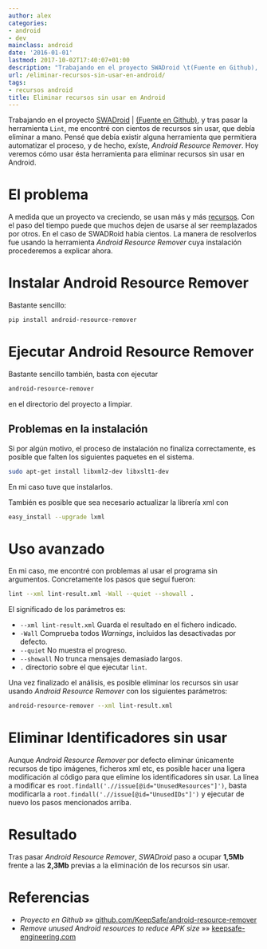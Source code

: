 ```yaml
---
author: alex
categories:
- android
- dev
mainclass: android
date: '2016-01-01'
lastmod: 2017-10-02T17:40:07+01:00
description: "Trabajando en el proyecto SWADroid \t(Fuente en Github), y tras pasar  la herramienta Lint, me encontré con cientos de recursos sin usar, que debía  eliminar a mano. Pensé que debía existir alguna herramienta que permitiera  automatizar el proceso, y de hecho, exíste, Android Resource Remover. Hoy veremos  cómo usar ésta herramienta para eliminar recursos sin usar en Android."
url: /eliminar-recursos-sin-usar-en-android/
tags:
- recursos android
title: Eliminar recursos sin usar en Android
---
```


Trabajando en el proyecto [SWADroid][1] \| [(Fuente en Github)][2], y tras pasar la herramienta `Lint`, me encontré con cientos de recursos sin usar, que debía eliminar a mano. Pensé que debía existir alguna herramienta que permitiera automatizar el proceso, y de hecho, exíste, *Android Resource Remover*. Hoy veremos cómo usar ésta herramienta para eliminar recursos sin usar en Android.

<!--more--><!--ad-->

# El problema

A medida que un proyecto va creciendo, se usan más y más [recursos][3]. Con el paso del tiempo puede que muchos dejen de usarse al ser reemplazados por otros. En el caso de SWADRoid había cientos. La manera de resolverlos fue usando la herramienta *Android Resource Remover* cuya instalación procederemos a explicar ahora.

# Instalar Android Resource Remover

Bastante sencillo:

```bash
pip install android-resource-remover

```

# Ejecutar Android Resource Remover

Bastante sencillo también, basta con ejecutar

```bash
android-resource-remover

```

en el directorio del proyecto a limpiar.

## Problemas en la instalación

Si por algún motivo, el proceso de instalación no finaliza correctamente, es posible que falten los siguientes paquetes en el sistema.

```bash
sudo apt-get install libxml2-dev libxslt1-dev

```

En mi caso tuve que instalarlos.

También es posible que sea necesario actualizar la librería xml con

```bash
easy_install --upgrade lxml

```

# Uso avanzado

En mi caso, me encontré con problemas al usar el programa sin argumentos. Concretamente los pasos que seguí fueron:

```bash
lint --xml lint-result.xml -Wall --quiet --showall .

```

El significado de los parámetros es:

  * `--xml lint-result.xml` Guarda el resultado en el fichero indicado.
  * `-Wall` Comprueba todos *Warnings*, incluidos las desactivadas por defecto.
  * `--quiet` No muestra el progreso.
  * `--showall` No trunca mensajes demasiado largos.
  * `.` directorio sobre el que ejecutar `lint`.

Una vez finalizado el análisis, es posible eliminar los recursos sin usar usando *Android Resource Remover* con los siguientes parámetros:

```bash
android-resource-remover --xml lint-result.xml

```

# Eliminar Identificadores sin usar

Aunque *Android Resource Remover* por defecto eliminar únicamente recursos de tipo imágenes, ficheros xml etc, es posible hacer una ligera modificación al código para que elimine los identificadores sin usar. La línea a modificar es `root.findall('.//issue[@id="UnusedResources"]')`, basta modificarla a `root.findall('.//issue[@id="UnusedIDs"]')` y ejecutar de nuevo los pasos mencionados arriba.

# Resultado

Tras pasar *Android Resource Remover*, *SWADroid* paso a ocupar **1,5Mb** frente a las **2,3Mb** previas a la eliminación de los recursos sin usar.

# Referencias

- *Proyecto en Github* »» <a href="https://github.com/KeepSafe/android-resource-remover" target="_blank">github.com/KeepSafe/android-resource-remover</a>
- *Remove unused Android resources to reduce APK size* »» <a href="http://keepsafe-engineering.tumblr.com/post/85828806276/remove-unused-android-resources" target="_blank">keepsafe-engineering.com</a>


 [1]: https://elbauldelprogramador.com/swadroid "Artículos en el blog de SWADroid"
 [2]: https://github.com/Amab/SWADroid/tree/develop "Proyecto en Github"
 [3]: https://elbauldelprogramador.com/programacion-android-recursos/ "PROGRAMACIÓN ANDROID: RECURSOS – INTRODUCCIÓN"
